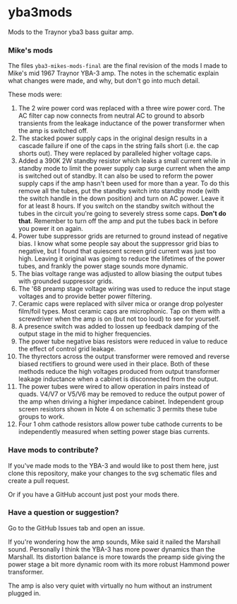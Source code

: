 # yba3mods
Mods to the Traynor yba3 bass guitar amp.

### Mike's mods
The files `yba3-mikes-mods-final` are the final revision of the mods I made to Mike's mid 1967 Traynor YBA-3 amp. The notes in the schematic explain what changes were made, and why, but don't go into much detail.

These mods were:
1. The 2 wire power cord was replaced with a three wire power cord. The AC filter cap now connects from neutral AC to ground to absorb transients from the leakage inductance of the power transformer when the amp is switched off.
2. The stacked power supply caps in the original design results in a cascade failure if one of the caps in the string fails short (i.e. the cap shorts out). They were replaced by paralleled higher voltage caps. 
3. Added a 390K 2W standby resistor which leaks a small current while in standby mode to limit the power supply cap surge current when the amp is switched out of standby. It can also be used to reform the power supply caps if the amp hasn't been used for more than a year. To do this remove all the tubes, put the standby switch into standby mode (with the switch handle in the down position) and turn on AC power. Leave it for at least 8 hours. If you switch on the standby switch without the tubes in the circuit you're going to severely stress some caps. __Don't do that__. Remember to turn off the amp and put the tubes back in before you power it on again.  
4. Power tube suppressor grids are returned to ground instead of negative bias. I know what some people say about the suppressor grid bias to negative, but I found that quiescent screen grid current was just too high. Leaving it original was goimg to reduce the lifetimes of the power tubes, and frankly the power stage sounds more dynamic.
5. The bias voltage range was adjusted to allow biasing the output tubes with grounded suppressor grids.
6. The '68 preamp stage voltage wiring was used to reduce the input stage voltages and to provide better power filtering.
7. Ceramic caps were replaced with silver mica or orange drop polyester film/foil types. Most ceramic caps are microphonic. Tap on them with a screwdriver when the amp is on (but not too loud) to see for yourself.
8. A presence switch was added to lossen up feedback damping of the output stage in the mid to higher frequencies.
9. The power tube negative bias resistors were reduced in value to reduce the effect of control grid leakage. 
10. The thyrectors across the output transformer were removed and reverse biased rectifiers to ground were used in their place. Both of these methods reduce the high voltages produced from output transformer leakage inductance when a cabinet is disconnected from the output.
11. The power tubes were wired to allow operation in pairs instead of quads. V4/V7 or V5/V6 may be removed to reduce the output power of the amp when driving a higher impedance cabinet. Independent group screen resistors shown in Note 4 on schematic 3 permits these tube groups to work.
12. Four 1 ohm cathode resistors allow power tube cathode currents to be independently measured when setting power stage bias currents.

### Have mods to contribute?
If you've made mods to the YBA-3 and would like to post them here, just clone this repository, make your changes to the svg schematic files and create a pull request.

Or if you have a GitHub account just post your mods there.

### Have a question or suggestion?
Go to the GitHub Issues tab and open an issue.

If you're wondering how the amp sounds, Mike said it nailed the Marshall sound. Personally I think the YBA-3 has more power dynamics than the Marshall. Its distortion balance is more towards the preamp side giving the power stage a bit more dynamic room with its more robust Hammond power transformer. 

The amp is also very quiet with virtually no hum without an instrument plugged in.

